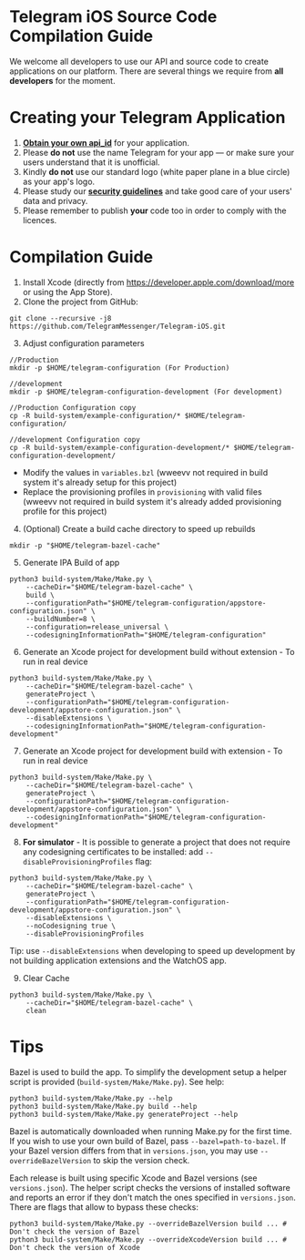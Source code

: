 # Telegram iOS Source Code Compilation Guide

We welcome all developers to use our API and source code to create applications on our platform.
There are several things we require from **all developers** for the moment.

# Creating your Telegram Application

1. [**Obtain your own api_id**](https://core.telegram.org/api/obtaining_api_id) for your application.
2. Please **do not** use the name Telegram for your app — or make sure your users understand that it is unofficial.
3. Kindly **do not** use our standard logo (white paper plane in a blue circle) as your app's logo.
3. Please study our [**security guidelines**](https://core.telegram.org/mtproto/security_guidelines) and take good care of your users' data and privacy.
4. Please remember to publish **your** code too in order to comply with the licences.

# Compilation Guide

1. Install Xcode (directly from https://developer.apple.com/download/more or using the App Store).
2. Clone the project from GitHub:

```
git clone --recursive -j8 https://github.com/TelegramMessenger/Telegram-iOS.git
```

3. Adjust configuration parameters

```
//Production 
mkdir -p $HOME/telegram-configuration (For Production)

//development
mkdir -p $HOME/telegram-configuration-development (For development)

//Production Configuration copy
cp -R build-system/example-configuration/* $HOME/telegram-configuration/

//development Configuration copy
cp -R build-system/example-configuration-development/* $HOME/telegram-configuration-development/
```

- Modify the values in `variables.bzl` (wweevv not required in build system it's already setup for this project)
- Replace the provisioning profiles in `provisioning` with valid files (wweevv not required in build system it's already added provisioning profile for this project)

4. (Optional) Create a build cache directory to speed up rebuilds

```
mkdir -p "$HOME/telegram-bazel-cache"
```

5.  Generate IPA Build of app
```
python3 build-system/Make/Make.py \
    --cacheDir="$HOME/telegram-bazel-cache" \
    build \
    --configurationPath="$HOME/telegram-configuration/appstore-configuration.json" \
    --buildNumber=8 \
    --configuration=release_universal \
    --codesigningInformationPath="$HOME/telegram-configuration"
```
6. Generate an Xcode project for development build without extension - To run in real device
```
python3 build-system/Make/Make.py \
    --cacheDir="$HOME/telegram-bazel-cache" \
    generateProject \
    --configurationPath="$HOME/telegram-configuration-development/appstore-configuration.json" \
    --disableExtensions \
    --codesigningInformationPath="$HOME/telegram-configuration-development"
```
7. Generate an Xcode project for development build with extension - To run in real device

```
python3 build-system/Make/Make.py \
    --cacheDir="$HOME/telegram-bazel-cache" \
    generateProject \
    --configurationPath="$HOME/telegram-configuration-development/appstore-configuration.json" \
    --codesigningInformationPath="$HOME/telegram-configuration-development"
```

8. **For simulator** - It is possible to generate a project that does not require any codesigning certificates to be installed: add `--disableProvisioningProfiles` flag:
```
python3 build-system/Make/Make.py \
    --cacheDir="$HOME/telegram-bazel-cache" \
    generateProject \
    --configurationPath="$HOME/telegram-configuration-development/appstore-configuration.json" \
    --disableExtensions \
    --noCodesigning true \
    --disableProvisioningProfiles
```

Tip: use `--disableExtensions` when developing to speed up development by not building application extensions and the WatchOS app.

9. Clear Cache

```
python3 build-system/Make/Make.py \
    --cacheDir="$HOME/telegram-bazel-cache" \
    clean
```

# Tips

Bazel is used to build the app. To simplify the development setup a helper script is provided (`build-system/Make/Make.py`). See help:

```
python3 build-system/Make/Make.py --help
python3 build-system/Make/Make.py build --help
python3 build-system/Make/Make.py generateProject --help
```

Bazel is automatically downloaded when running Make.py for the first time. If you wish to use your own build of Bazel, pass `--bazel=path-to-bazel`. If your Bazel version differs from that in `versions.json`, you may use `--overrideBazelVersion` to skip the version check.

Each release is built using specific Xcode and Bazel versions (see `versions.json`). The helper script checks the versions of installed software and reports an error if they don't match the ones specified in `versions.json`. There are flags that allow to bypass these checks:

```
python3 build-system/Make/Make.py --overrideBazelVersion build ... # Don't check the version of Bazel
python3 build-system/Make/Make.py --overrideXcodeVersion build ... # Don't check the version of Xcode
```
